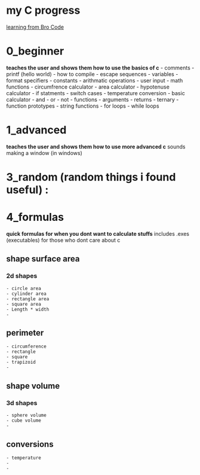 # my C progress
[learning from Bro Code](https://youtu.be/nrbBmoINqtk?si=wRTO0UT4xhdxfAzX)

# 0_beginner
**teaches the user and shows them how to use the basics of c**
    - comments
    - printf (hello world)
    - how to compile
    - escape sequences
    - variables
    - format specifiers
    - constants
    - arithmatic operations
    - user input
    - math functions
    - circumfrence calculator
    - area calculator
    - hypotenuse calculator
    - if statments
    - switch cases
    - temperature conversion
    - basic calculator
    - and
    - or
    - not
    - functions
    - arguments
    - returns
    - ternary
    - function prototypes
    - string functions
    - for loops
    - while loops

# 1_advanced 
**teaches the user and shows them how to use more advanced c**
sounds
making a window (in windows)

# 3_random (random things i found useful) : 
    

# 4_formulas
**quick formulas for when you dont want to calculate stuffs**
includes .exes (executables) for those who dont care about c
## shape surface area
### 2d shapes
    - circle area
    - cylinder area
    - rectangle area
    - square area 
    - Length * width
    - 

## perimeter
    - circumference
    - rectangle
    - square
    - trapizoid
    -

## shape volume
### 3d shapes
    - sphere volume
    - cube volume
    - 

## conversions
    - temperature 
    - 
    - 
